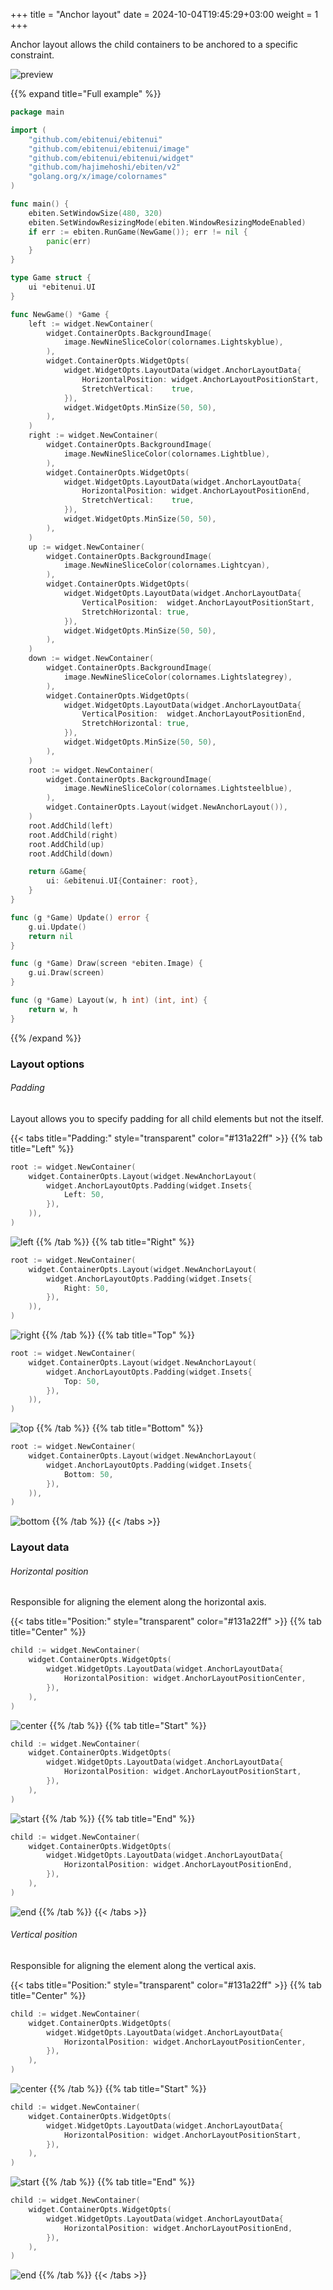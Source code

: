 +++
title = "Anchor layout"
date = 2024-10-04T19:45:29+03:00
weight = 1
+++

Anchor layout allows the child containers to be anchored to a specific constraint.

![preview](anchor-preview.png)

{{% expand title="Full example" %}}
```go
package main

import (
	"github.com/ebitenui/ebitenui"
	"github.com/ebitenui/ebitenui/image"
	"github.com/ebitenui/ebitenui/widget"
	"github.com/hajimehoshi/ebiten/v2"
	"golang.org/x/image/colornames"
)

func main() {
	ebiten.SetWindowSize(480, 320)
	ebiten.SetWindowResizingMode(ebiten.WindowResizingModeEnabled)
	if err := ebiten.RunGame(NewGame()); err != nil {
		panic(err)
	}
}

type Game struct {
	ui *ebitenui.UI
}

func NewGame() *Game {
	left := widget.NewContainer(
		widget.ContainerOpts.BackgroundImage(
			image.NewNineSliceColor(colornames.Lightskyblue),
		),
		widget.ContainerOpts.WidgetOpts(
			widget.WidgetOpts.LayoutData(widget.AnchorLayoutData{
				HorizontalPosition: widget.AnchorLayoutPositionStart,
				StretchVertical:    true,
			}),
			widget.WidgetOpts.MinSize(50, 50),
		),
	)
	right := widget.NewContainer(
		widget.ContainerOpts.BackgroundImage(
			image.NewNineSliceColor(colornames.Lightblue),
		),
		widget.ContainerOpts.WidgetOpts(
			widget.WidgetOpts.LayoutData(widget.AnchorLayoutData{
				HorizontalPosition: widget.AnchorLayoutPositionEnd,
				StretchVertical:    true,
			}),
			widget.WidgetOpts.MinSize(50, 50),
		),
	)
	up := widget.NewContainer(
		widget.ContainerOpts.BackgroundImage(
			image.NewNineSliceColor(colornames.Lightcyan),
		),
		widget.ContainerOpts.WidgetOpts(
			widget.WidgetOpts.LayoutData(widget.AnchorLayoutData{
				VerticalPosition:  widget.AnchorLayoutPositionStart,
				StretchHorizontal: true,
			}),
			widget.WidgetOpts.MinSize(50, 50),
		),
	)
	down := widget.NewContainer(
		widget.ContainerOpts.BackgroundImage(
			image.NewNineSliceColor(colornames.Lightslategrey),
		),
		widget.ContainerOpts.WidgetOpts(
			widget.WidgetOpts.LayoutData(widget.AnchorLayoutData{
				VerticalPosition:  widget.AnchorLayoutPositionEnd,
				StretchHorizontal: true,
			}),
			widget.WidgetOpts.MinSize(50, 50),
		),
	)
	root := widget.NewContainer(
		widget.ContainerOpts.BackgroundImage(
			image.NewNineSliceColor(colornames.Lightsteelblue),
		),
		widget.ContainerOpts.Layout(widget.NewAnchorLayout()),
	)
	root.AddChild(left)
	root.AddChild(right)
	root.AddChild(up)
	root.AddChild(down)

	return &Game{
		ui: &ebitenui.UI{Container: root},
	}
}

func (g *Game) Update() error {
	g.ui.Update()
	return nil
}

func (g *Game) Draw(screen *ebiten.Image) {
	g.ui.Draw(screen)
}

func (g *Game) Layout(w, h int) (int, int) {
	return w, h
}
```
{{% /expand %}}

### Layout options

###### Padding

Layout allows you to specify padding for all child elements but not the itself.

{{< tabs title="Padding:" style="transparent" color="#131a22ff" >}}
{{% tab title="Left" %}}
```go
root := widget.NewContainer(
    widget.ContainerOpts.Layout(widget.NewAnchorLayout(
        widget.AnchorLayoutOpts.Padding(widget.Insets{
            Left: 50,
        }),
    )),
)
```
![left](anchor-pad-left.png)
{{% /tab %}}
{{% tab title="Right" %}}
```go
root := widget.NewContainer(
    widget.ContainerOpts.Layout(widget.NewAnchorLayout(
        widget.AnchorLayoutOpts.Padding(widget.Insets{
            Right: 50,
        }),
    )),
)
```
![right](anchor-pad-right.png)
{{% /tab %}}
{{% tab title="Top" %}}
```go
root := widget.NewContainer(
    widget.ContainerOpts.Layout(widget.NewAnchorLayout(
        widget.AnchorLayoutOpts.Padding(widget.Insets{
            Top: 50,
        }),
    )),
)
```
![top](anchor-pad-top.png)
{{% /tab %}}
{{% tab title="Bottom" %}}
```go
root := widget.NewContainer(
    widget.ContainerOpts.Layout(widget.NewAnchorLayout(
        widget.AnchorLayoutOpts.Padding(widget.Insets{
            Bottom: 50,
        }),
    )),
)
```
![bottom](anchor-pad-bottom.png)
{{% /tab %}}
{{< /tabs >}}

### Layout data

###### Horizontal position

Responsible for aligning the element along the horizontal axis.

{{< tabs title="Position:" style="transparent" color="#131a22ff" >}}
{{% tab title="Center" %}}
```go
child := widget.NewContainer(
    widget.ContainerOpts.WidgetOpts(
        widget.WidgetOpts.LayoutData(widget.AnchorLayoutData{
            HorizontalPosition: widget.AnchorLayoutPositionCenter,
        }),
    ),
)
```
![center](anchor-horz-center.png)
{{% /tab %}}
{{% tab title="Start" %}}
```go
child := widget.NewContainer(
    widget.ContainerOpts.WidgetOpts(
        widget.WidgetOpts.LayoutData(widget.AnchorLayoutData{
            HorizontalPosition: widget.AnchorLayoutPositionStart,
        }),
    ),
)
```
![start](anchor-horz-start.png)
{{% /tab %}}
{{% tab title="End" %}}
```go
child := widget.NewContainer(
    widget.ContainerOpts.WidgetOpts(
        widget.WidgetOpts.LayoutData(widget.AnchorLayoutData{
            HorizontalPosition: widget.AnchorLayoutPositionEnd,
        }),
    ),
)
```
![end](anchor-horz-end.png)
{{% /tab %}}
{{< /tabs >}}

###### Vertical position

Responsible for aligning the element along the vertical axis.

{{< tabs title="Position:" style="transparent" color="#131a22ff" >}}
{{% tab title="Center" %}}
```go
child := widget.NewContainer(
    widget.ContainerOpts.WidgetOpts(
        widget.WidgetOpts.LayoutData(widget.AnchorLayoutData{
            HorizontalPosition: widget.AnchorLayoutPositionCenter,
        }),
    ),
)
```
![center](anchor-vert-center.png)
{{% /tab %}}
{{% tab title="Start" %}}
```go
child := widget.NewContainer(
    widget.ContainerOpts.WidgetOpts(
        widget.WidgetOpts.LayoutData(widget.AnchorLayoutData{
            HorizontalPosition: widget.AnchorLayoutPositionStart,
        }),
    ),
)
```
![start](anchor-vert-start.png)
{{% /tab %}}
{{% tab title="End" %}}
```go
child := widget.NewContainer(
    widget.ContainerOpts.WidgetOpts(
        widget.WidgetOpts.LayoutData(widget.AnchorLayoutData{
            HorizontalPosition: widget.AnchorLayoutPositionEnd,
        }),
    ),
)
```
![end](anchor-vert-end.png)
{{% /tab %}}
{{< /tabs >}}
